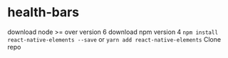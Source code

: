 # health-bars

download node  >= over version 6
download npm version 4
`npm install react-native-elements --save` or `yarn add react-native-elements`
Clone repo
